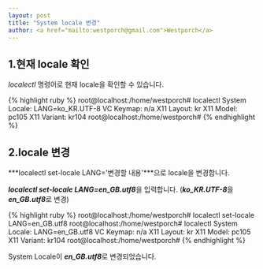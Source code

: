 ```yaml
---           
layout: post
title: "System locale 변경" 
author: <a href="mailto:westporch@gmail.com">Westporch</a>
---
```


1.현재 locale 확인
-----------------

_localectl_ 명령어로 현재 locale을 확인할 수 있습니다.

{% highlight ruby %}
root@localhost:/home/westporch# localectl
   System Locale: LANG=ko_KR.UTF-8
       VC Keymap: n/a
      X11 Layout: kr
       X11 Model: pc105
     X11 Variant: kr104
root@localhost:/home/westporch#
{% endhighlight %}

2.locale 변경
-------------

***localectl set-locale LANG='변경할 내용'***으로 locale을 변경합니다.

***localectl set-locale LANG=en_GB.utf8***을 입력합니다. (***ko_KR.UTF-8***을 ***en_GB.utf8***로 변경)

{% highlight ruby %}
root@localhost:/home/westporch# localectl set-locale LANG=en_GB.utf8
root@localhost:/home/westporch# localectl
   System Locale: LANG=en_GB.utf8
       VC Keymap: n/a
      X11 Layout: kr
       X11 Model: pc105
     X11 Variant: kr104
root@localhost:/home/westporch#
{% endhighlight %}

System Locale이 ***en_GB.utf8***로 변경되었습니다.
